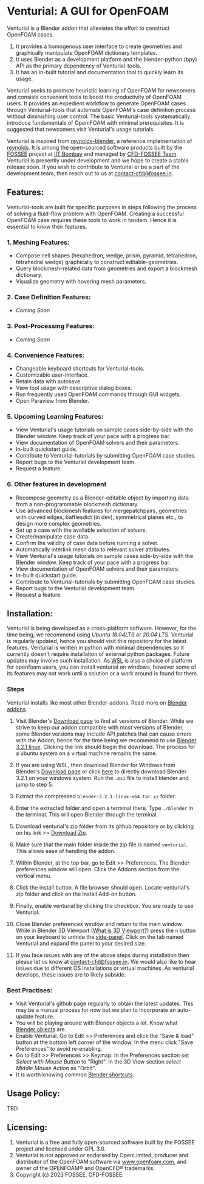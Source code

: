 # Venturial: A GUI for OpenFOAM

Venturial is a Blender addon that alleviates the effort to construct OpenFOAM cases.

1. It provides a homogenous user interface to create geometries and graphically manipulate OpenFOAM dictionary templates.
2. It uses Blender as a development platform and the blender-python (bpy) API as the primary dependency of Venturial-tools.
3. It has an in-built tutorial and documentation tool to quickly learn its usage.

Venturial seeks to promote heuristic learning of OpenFOAM for newcomers and consists convenient tools to boost the productivity of OpenFOAM users. It provides an expedient workflow to generate OpenFOAM cases through Venturial-tools that automate OpenFOAM's case definition process without diminishing user control. The basic Venturial-tools systematically introduce fundamentals of OpemFOAM with minimal prerequisites. It is suggested that newcomers visit Venturial's usage tutorials. 

Venturial is inspired from [reynolds-blender](https://github.com/dmsurti/reynolds-blender), a reference implementation of [reynolds](https://github.com/dmsurti/reynolds). It is among the open-sourced software products built by the [FOSSEE](https://fossee.in/) project at [IIT Bombay](https://www.iitb.ac.in/) and managed by [CFD-FOSSEE Team](https://cfd.fossee.in/home). Venturial is presently under development and we hope to create a stable release soon. If you wish to contribute to Venturial or be a part of the development team, then reach out to us at contact-cfd@fossee.in. 

## Features:
Venturial-tools are built for specific purposes in steps following the process of solving a fluid-flow problem with OpenFOAM. Creating a successful OpenFOAM case requires these tools to work in tandem. Hence it is essential to know their features.

### 1. Meshing Features:
- Compose cell shapes (hexahedron, wedge, prism, pyramid, tetrahedron, tetrahedral wedge) graphically to construct editable-geometries.
- Query blockmesh-related data from geometries and export a blockmesh dictionary.
- Visualize geometry with hovering mesh parameters.

### 2. Case Definition Features:
- <em>Coming Soon</em>

### 3. Post-Processing Features:
- <em>Coming Soon</em>

### 4. Convenience Features:
- Changeable keyboard shortcuts for Venturial-tools.
- Customizable user-interface.
- Retain data with autosave.
- View tool usage with descriptive dialog boxes. 
- Run frequently used OpenFOAM commands through GUI widgets. 
- Open Paraview from Blender.

### 5. Upcoming Learning Features:
- View Venturial's usage tutorials on sample cases side-by-side with the Blender window. Keep track of your pace with a progress bar.
- View documentation of OpenFOAM solvers and their parameters.
- In-built quickstart guide.
- Contribute to Venturial-tutorials by submitting OpenFOAM case studies. 
- Report bugs to the Venturial development team. 
- Request a feature.

### 6. Other features in development
- Recompose geometry as a Blender-editable object by importing data from a non-programmable blockmesh dictionary.
- Use advanced blockmesh features for mergepatchpairs, geometries with curved edges, bafflesdict (in dev), symmetrical planes etc., to design more complex geometries.
- Set up a case with the available selection of solvers.
- Create/manipulate case data.
- Confirm the validity of case data before running a solver.
- Automatically interlink mesh data to relevant solver attributes.
- View Venturial's usage tutorials on sample cases side-by-side with the Blender window. Keep track of your pace with a progress bar.
- View documentation of OpenFOAM solvers and their parameters.
- In-built quickstart guide.
- Contribute to Venturial-tutorials by submitting OpenFOAM case studies. 
- Report bugs to the Venturial development team. 
- Request a feature.

## Installation:

Venturial is being developed as a cross-platform software. However, for the time being, we recommend using <em>Ubuntu 18.04LTS or 20.04 LTS</em>. Venturial is regularly updated, hence you should visit this repository for the latest features. Venturial is written in python with minimal dependencies so it currently doesn't require installation of external python packages. Future updates may involve such installation. As [WSL](https://ubuntu.com/wsl) is also a choice of platform for openfoam users, you can install venturial on windows, however some of its features may not work until a solution or a work around is found for them. 

### Steps
Venturial installs like most other Blender-addons. Read more on [Blender addons](https://docs.blender.org/manual/en/latest/editors/preferences/addons.html).

1. Visit Blender's [Download page](https://www.blender.org/download/) to find all versions of Blender. While we strive to keep our addon compatible with most versions of Blender, some Blender versions may include API patches that can cause errors with the Addon, hence for the time being we recommend to use [Blender 3.2.1 linux](https://download.blender.org/release/Blender3.2/blender-3.2.1-linux-x64.tar.xz). Clicking the link should begin the download. The process for a ubuntu system on a virtual machine remains the same. 

2. If you are using WSL, then download Blender for Windows from Blender's [Download page](https://www.blender.org/download/) or click [here](https://download.blender.org/release/Blender3.2/blender-3.2.1-windows-x64.msi) to directly download Blender 3.2.1 on your windows system. Run the ```.msi``` file to install blender and jump to step 5.

3. Extract the compressed ```blender-3.2.1-linux-x64.tar.xz``` folder.
4. Enter the extracted folder and open a terminal there. Type ```./blender``` in the terminal. This will open Blender through the terminal.
5. Download venturial's zip folder from its github repository or by clicking on his link >> [Download Zip](https://github.com/FOSSEE/venturial/blob/master/venturial.zip). 
6. Make sure that the main folder inside the zip file is named ```venturial```. This allows ease of handling the addon.
7. Within Blender, at the top bar, go to Edit >> Preferences. The Blender preferences window will open. Click the Addons section from the vertical menu.
8. Click the install button. A file browser should open. Locate venturial's zip folder and click on the Install Add-on button.
9. Finally, enable venturial by clicking the checkbox. You are ready to use Venturial. 
10. Close Blender preferences window and return to the main window. While in Blender 3D Viewport ([What is 3D Viewport?](https://docs.blender.org/manual/en/latest/editors/3dview/index.html))  press the ```n``` button on your keyboard to unhide the [side-panel](https://docs.blender.org/manual/en/latest/editors/3dview/sidebar.html). Click on the tab named Venturial and expand the panel to your desired size.  
11. If you face issues with any of the above steps during installation then please let us know at contact-cfd@fossee.in. We would also like to hear issues due to different OS installations or virtual machines. As venturial develops, these issues are to likely subside.

### Best Practises:
- Visit Venturial's github page regularly to obtain the latest updates. This may be a manual process for now but we plan to incorporate an auto-update feature. 
- You will be playing around with Blender objects a lot. Know what [Blender objects](https://docs.blender.org/manual/en/latest/scene_layout/object/introduction.html) are. 
- Enable Venturial. Go to Edit >> Preferences and click the "Save & load" button at the bottom left corner of the window. In the menu click "Save Preferences" to avoid re-enabling.
- Go to Edit >> Preferences >> Keymap. In the Preferences section set <em>Select with Mouse Button</em> to "Right". In the 3D View section <em>select Middle Mouse Action</em> as "Orbit".
- It is worth knowing common [Blender shortcuts](https://docs.blender.org/manual/en/latest/interface/keymap/introduction.html).


## Usage Policy:
TBD

## Licensing:
1. Venturial is a free and fully open-sourced software built by the FOSSEE project and licensed under GPL 3.0.
2. Venturial is not approved or endorsed by OpenLimited, producer and distributor of the OpenFOAM software via www.openfoam.com, and owner of the OPENFOAM® and OpenCFD® trademarks.
3. Copyright (c) 2023 FOSSEE, CFD-FOSSEE.
